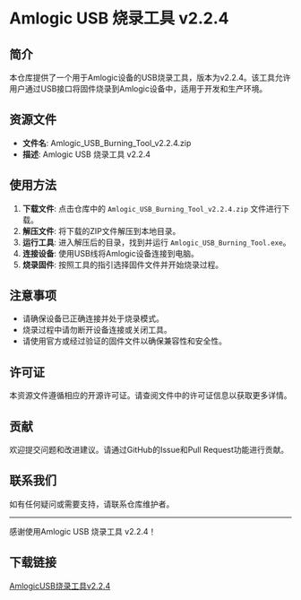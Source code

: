 # Amlogic USB 烧录工具 v2.2.4

## 简介

本仓库提供了一个用于Amlogic设备的USB烧录工具，版本为v2.2.4。该工具允许用户通过USB接口将固件烧录到Amlogic设备中，适用于开发和生产环境。

## 资源文件

- **文件名**: Amlogic_USB_Burning_Tool_v2.2.4.zip
- **描述**: Amlogic USB 烧录工具 v2.2.4

## 使用方法

1. **下载文件**: 点击仓库中的 `Amlogic_USB_Burning_Tool_v2.2.4.zip` 文件进行下载。
2. **解压文件**: 将下载的ZIP文件解压到本地目录。
3. **运行工具**: 进入解压后的目录，找到并运行 `Amlogic_USB_Burning_Tool.exe`。
4. **连接设备**: 使用USB线将Amlogic设备连接到电脑。
5. **烧录固件**: 按照工具的指引选择固件文件并开始烧录过程。

## 注意事项

- 请确保设备已正确连接并处于烧录模式。
- 烧录过程中请勿断开设备连接或关闭工具。
- 请使用官方或经过验证的固件文件以确保兼容性和安全性。

## 许可证

本资源文件遵循相应的开源许可证。请查阅文件中的许可证信息以获取更多详情。

## 贡献

欢迎提交问题和改进建议。请通过GitHub的Issue和Pull Request功能进行贡献。

## 联系我们

如有任何疑问或需要支持，请联系仓库维护者。

---

感谢使用Amlogic USB 烧录工具 v2.2.4！

## 下载链接

[AmlogicUSB烧录工具v2.2.4](https://pan.quark.cn/s/40c5ba306ecc)